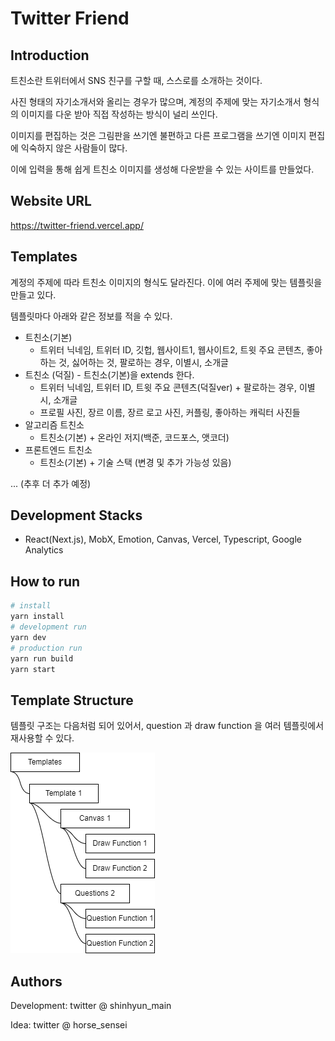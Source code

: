 # Twitter Friend

## Introduction

트친소란 트위터에서 SNS 친구를 구할 때, 스스로를 소개하는 것이다.

사진 형태의 자기소개서와 올리는 경우가 많으며, 계정의 주제에 맞는 자기소개서 형식의 이미지를 다운 받아 직접 작성하는 방식이 널리 쓰인다. 

이미지를 편집하는 것은 그림판을 쓰기엔 불편하고 다른 프로그램을 쓰기엔 이미지 편집에 익숙하지 않은 사람들이 많다.

이에 입력을 통해 쉽게 트친소 이미지를 생성해 다운받을 수 있는 사이트를 만들었다. 

## Website URL

<https://twitter-friend.vercel.app/>

## Templates

계정의 주제에 따라 트친소 이미지의 형식도 달라진다.
이에 여러 주제에 맞는 템플릿을 만들고 있다.

템플릿마다 아래와 같은 정보를 적을 수 있다.
- 트친소(기본) 
  - 트위터 닉네임, 트위터 ID, 깃헙, 웹사이트1, 웹사이트2, 트윗 주요 콘텐츠, 좋아하는 것, 싫어하는 것, 팔로하는 경우, 이별시, 소개글
- 트친소 (덕질) - 트친소(기본)을 extends 한다.
  - 트위터 닉네임, 트위터 ID, 트윗 주요 콘텐츠(덕질ver) + 팔로하는 경우, 이별시, 소개글
  - 프로필 사진, 장르 이름, 장르 로고 사진, 커플링, 좋아하는 캐릭터 사진들 
- 알고리즘 트친소
  - 트친소(기본) + 온라인 저지(백준, 코드포스, 앳코더)
- 프론트엔드 트친소 
  - 트친소(기본) + 기술 스택 (변경 및 추가 가능성 있음)

... (추후 더 추가 예정)

## Development Stacks
- React(Next.js), MobX, Emotion, Canvas, Vercel, Typescript, Google Analytics
  
## How to run 

```bash
# install 
yarn install
# development run 
yarn dev
# production run
yarn run build
yarn start
```

## Template Structure
템플릿 구조는 다음처럼 되어 있어서, question 과 draw function 을 여러 템플릿에서 재사용할 수 있다. 

![](drawio/templates.drawio.png)

## Authors

Development: twitter @ shinhyun_main

Idea: twitter @ horse_sensei
